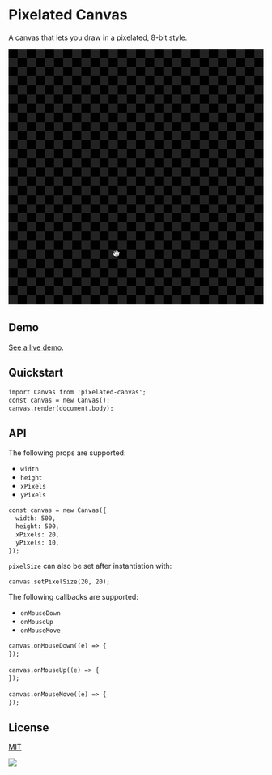 # Pixelated Canvas

A canvas that lets you draw in a pixelated, 8-bit style.

![Example](./example/example.gif)

## Demo

[See a live demo](https://thekevinscott.github.io/pixelated-canvas/).

## Quickstart

```
import Canvas from 'pixelated-canvas';
const canvas = new Canvas();
canvas.render(document.body);
```

## API

The following props are supported:

* `width`
* `height`
* `xPixels`
* `yPixels`

```
const canvas = new Canvas({
  width: 500,
  height: 500,
  xPixels: 20,
  yPixels: 10,
});
```

`pixelSize` can also be set after instantiation with:

```
canvas.setPixelSize(20, 20);
```

The following callbacks are supported:

* `onMouseDown`
* `onMouseUp`
* `onMouseMove`

```
canvas.onMouseDown((e) => {
});

canvas.onMouseUp((e) => {
});

canvas.onMouseMove((e) => {
});
```

## License

[MIT](LICENSE)

![](https://ga-beacon.appspot.com/UA-112845439-4/pixelated-canvas/readme)
